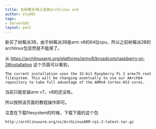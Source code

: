 ```yaml
---
title: 在树莓派3B上安装archlinux arm
author: ety001
tags:
- Server&OS
layout: post
---
```

新买了树莓派3B，由于树莓派3B是arm v8的64位cpu，所以之前树莓派2B的archlinux包显然是不能用了。

从 <https://archlinuxarm.org/platforms/armv8/broadcom/raspberry-pi-3#installation>
这个页面可以看到，

```
The current installation uses the 32-bit Raspberry Pi 2 armv7h root filesystem. This will be changing eventually to use our AArch64 repository to take full advantage of the ARMv8 Cortex-A53 cores.
```

当前只能安装arm v7，v8的还没有。

所以按照该页面的教程操作即可。

注意在下载filesystem的时候，下载下面的这个包

```
http://archlinuxarm.org/os/ArchLinuxARM-rpi-2-latest.tar.gz
```



